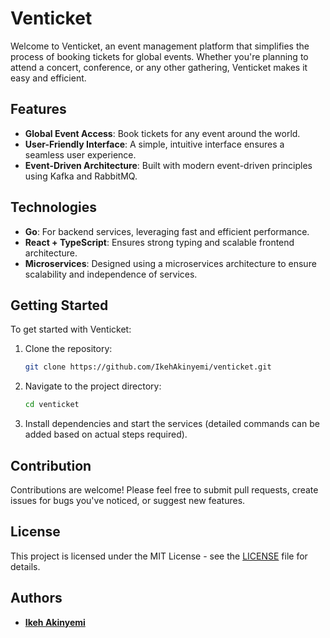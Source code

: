 
# Venticket

Welcome to Venticket, an event management platform that simplifies the process of booking tickets for global events. Whether you're planning to attend a concert, conference, or any other gathering, Venticket makes it easy and efficient.

## Features

- **Global Event Access**: Book tickets for any event around the world.
- **User-Friendly Interface**: A simple, intuitive interface ensures a seamless user experience.
- **Event-Driven Architecture**: Built with modern event-driven principles using Kafka and RabbitMQ.

## Technologies

- **Go**: For backend services, leveraging fast and efficient performance.
- **React + TypeScript**: Ensures strong typing and scalable frontend architecture.
- **Microservices**: Designed using a microservices architecture to ensure scalability and independence of services.

## Getting Started

To get started with Venticket:

1. Clone the repository:
   ```bash
   git clone https://github.com/IkehAkinyemi/venticket.git
   ```
2. Navigate to the project directory:
   ```bash
   cd venticket
   ```
3. Install dependencies and start the services (detailed commands can be added based on actual steps required).

## Contribution

Contributions are welcome! Please feel free to submit pull requests, create issues for bugs you've noticed, or suggest new features.

## License

This project is licensed under the MIT License - see the [LICENSE](LICENSE) file for details.

## Authors

- **[Ikeh Akinyemi](https://github.com/IkehAkinyemi)**

